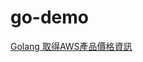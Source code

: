 # go-demo
[Golang 取得AWS產品價格資訊](https://matthung0807.blogspot.com/2023/09/go-get-aws-product-price-info.html)
